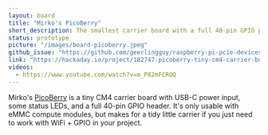 ```yaml
---
layout: board
title: "Mirko's PicoBerry"
short_description: The smallest carrier board with a full 40-pin GPIO port for the Raspberry Pi CM4 module.
status: prototype
picture: "/images/board-picoberry.jpeg"
github_issue: "https://github.com/geerlingguy/raspberry-pi-pcie-devices/issues/362"
link: "https://hackaday.io/project/182747-picoberry-tiny-cm4-carrier-board"
videos:
  - https://www.youtube.com/watch?v=m_P82mFCRQQ
---
```

Mirko's [PicoBerry](https://hackaday.io/project/182747-picoberry-tiny-cm4-carrier-board) is a tiny CM4 carrier board with USB-C power input, some status LEDs, and a full 40-pin GPIO header. It's only usable with eMMC compute modules, but makes for a tidy little carrier if you just need to work with WiFi + GPIO in your project.
